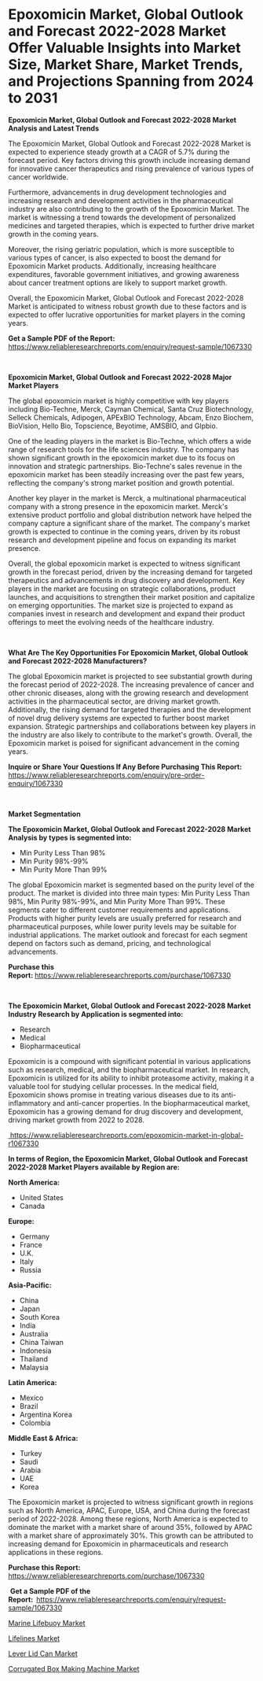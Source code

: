 <p><h1>Epoxomicin Market, Global Outlook and Forecast 2022-2028 Market Offer Valuable Insights into Market Size, Market Share, Market Trends, and Projections Spanning from 2024 to 2031</h1></p><p><strong>Epoxomicin Market, Global Outlook and Forecast 2022-2028 Market Analysis and Latest Trends</strong></p>
<p><p>The Epoxomicin Market, Global Outlook and Forecast 2022-2028 Market is expected to experience steady growth at a CAGR of 5.7% during the forecast period. Key factors driving this growth include increasing demand for innovative cancer therapeutics and rising prevalence of various types of cancer worldwide. </p><p>Furthermore, advancements in drug development technologies and increasing research and development activities in the pharmaceutical industry are also contributing to the growth of the Epoxomicin Market. The market is witnessing a trend towards the development of personalized medicines and targeted therapies, which is expected to further drive market growth in the coming years.</p><p>Moreover, the rising geriatric population, which is more susceptible to various types of cancer, is also expected to boost the demand for Epoxomicin Market products. Additionally, increasing healthcare expenditures, favorable government initiatives, and growing awareness about cancer treatment options are likely to support market growth.</p><p>Overall, the Epoxomicin Market, Global Outlook and Forecast 2022-2028 Market is anticipated to witness robust growth due to these factors and is expected to offer lucrative opportunities for market players in the coming years.</p></p>
<p><strong>Get a Sample PDF of the Report:&nbsp;</strong> <a href="https://www.reliableresearchreports.com/enquiry/request-sample/1067330">https://www.reliableresearchreports.com/enquiry/request-sample/1067330</a></p>
<p>&nbsp;</p>
<p><strong>Epoxomicin Market, Global Outlook and Forecast 2022-2028 Major Market Players</strong></p>
<p><p>The global epoxomicin market is highly competitive with key players including Bio-Techne, Merck, Cayman Chemical, Santa Cruz Biotechnology, Selleck Chemicals, Adipogen, APExBIO Technology, Abcam, Enzo Biochem, BioVision, Hello Bio, Topscience, Beyotime, AMSBIO, and Glpbio.</p><p>One of the leading players in the market is Bio-Techne, which offers a wide range of research tools for the life sciences industry. The company has shown significant growth in the epoxomicin market due to its focus on innovation and strategic partnerships. Bio-Techne's sales revenue in the epoxomicin market has been steadily increasing over the past few years, reflecting the company's strong market position and growth potential.</p><p>Another key player in the market is Merck, a multinational pharmaceutical company with a strong presence in the epoxomicin market. Merck's extensive product portfolio and global distribution network have helped the company capture a significant share of the market. The company's market growth is expected to continue in the coming years, driven by its robust research and development pipeline and focus on expanding its market presence.</p><p>Overall, the global epoxomicin market is expected to witness significant growth in the forecast period, driven by the increasing demand for targeted therapeutics and advancements in drug discovery and development. Key players in the market are focusing on strategic collaborations, product launches, and acquisitions to strengthen their market position and capitalize on emerging opportunities. The market size is projected to expand as companies invest in research and development and expand their product offerings to meet the evolving needs of the healthcare industry.</p></p>
<p>&nbsp;</p>
<p><strong>What Are The Key Opportunities For Epoxomicin Market, Global Outlook and Forecast 2022-2028 Manufacturers?</strong></p>
<p><p>The global Epoxomicin market is projected to see substantial growth during the forecast period of 2022-2028. The increasing prevalence of cancer and other chronic diseases, along with the growing research and development activities in the pharmaceutical sector, are driving market growth. Additionally, the rising demand for targeted therapies and the development of novel drug delivery systems are expected to further boost market expansion. Strategic partnerships and collaborations between key players in the industry are also likely to contribute to the market's growth. Overall, the Epoxomicin market is poised for significant advancement in the coming years.</p></p>
<p><strong>Inquire or Share Your Questions If Any Before Purchasing This Report:</strong> <a href="https://www.reliableresearchreports.com/enquiry/pre-order-enquiry/1067330">https://www.reliableresearchreports.com/enquiry/pre-order-enquiry/1067330</a></p>
<p>&nbsp;</p>
<p><strong>Market Segmentation</strong></p>
<p><strong>The Epoxomicin Market, Global Outlook and Forecast 2022-2028 Market Analysis by types is segmented into:</strong></p>
<p><ul><li>Min Purity Less Than 98%</li><li>Min Purity 98%-99%</li><li>Min Purity More Than 99%</li></ul></p>
<p><p>The global Epoxomicin market is segmented based on the purity level of the product. The market is divided into three main types: Min Purity Less Than 98%, Min Purity 98%-99%, and Min Purity More Than 99%. These segments cater to different customer requirements and applications. Products with higher purity levels are usually preferred for research and pharmaceutical purposes, while lower purity levels may be suitable for industrial applications. The market outlook and forecast for each segment depend on factors such as demand, pricing, and technological advancements.</p></p>
<p><strong>Purchase this Report:&nbsp;</strong><a href="https://www.reliableresearchreports.com/purchase/1067330">https://www.reliableresearchreports.com/purchase/1067330</a></p>
<p>&nbsp;</p>
<p><strong>The Epoxomicin Market, Global Outlook and Forecast 2022-2028 Market Industry Research by Application is segmented into:</strong></p>
<p><ul><li>Research</li><li>Medical</li><li>Biopharmaceutical</li></ul></p>
<p><p>Epoxomicin is a compound with significant potential in various applications such as research, medical, and the biopharmaceutical market. In research, Epoxomicin is utilized for its ability to inhibit proteasome activity, making it a valuable tool for studying cellular processes. In the medical field, Epoxomicin shows promise in treating various diseases due to its anti-inflammatory and anti-cancer properties. In the biopharmaceutical market, Epoxomicin has a growing demand for drug discovery and development, driving market growth from 2022 to 2028.</p></p>
<p><a href="https://www.reliableresearchreports.com/epoxomicin-market-in-global-r1067330">&nbsp;https://www.reliableresearchreports.com/epoxomicin-market-in-global-r1067330</a></p>
<p><strong>In terms of Region, the Epoxomicin Market, Global Outlook and Forecast 2022-2028 Market Players available by Region are:</strong></p>
<p>
    <p> <strong> North America: </strong>
        <ul>
            <li>United States</li>
            <li>Canada</li>
        </ul>
        </p> 
    <p> <strong> Europe: </strong>
        <ul>
            <li>Germany</li>
            <li>France</li>
            <li>U.K.</li>
            <li>Italy</li>
            <li>Russia</li>
        </ul>
        </p> 
    <p> <strong> Asia-Pacific: </strong>
        <ul>
            <li>China</li>
            <li>Japan</li>
            <li>South Korea</li>
            <li>India</li>
            <li>Australia</li>
            <li>China Taiwan</li>
            <li>Indonesia</li>
            <li>Thailand</li>
            <li>Malaysia</li>
        </ul>
        </p> 
    <p> <strong> Latin America: </strong>
        <ul>
            <li>Mexico</li>
            <li>Brazil</li>
            <li>Argentina Korea</li>
            <li>Colombia</li>
        </ul>
        </p> 
    <p> <strong> Middle East & Africa: </strong>
        <ul>
            <li>Turkey</li>
            <li>Saudi</li>
            <li>Arabia</li>
            <li>UAE</li>
            <li>Korea</li>
        </ul>
    </p>
    </p>
<p><p>The Epoxomicin market is projected to witness significant growth in regions such as North America, APAC, Europe, USA, and China during the forecast period of 2022-2028. Among these regions, North America is expected to dominate the market with a market share of around 35%, followed by APAC with a market share of approximately 30%. This growth can be attributed to increasing demand for Epoxomicin in pharmaceuticals and research applications in these regions.</p></p>
<p><strong>Purchase this Report: </strong><a href="https://www.reliableresearchreports.com/purchase/1067330">https://www.reliableresearchreports.com/purchase/1067330</a></p>
<p>&nbsp;<strong>Get a Sample PDF of the Report:&nbsp;&nbsp;</strong><a href="https://www.reliableresearchreports.com/enquiry/request-sample/1067330">https://www.reliableresearchreports.com/enquiry/request-sample/1067330</a></p>
<p><strong></strong></p>
<p><p><a href="https://www.linkedin.com/pulse/marine-lifebuoy-market-research-report-forecast-growth-prospects-dvmdc">Marine Lifebuoy Market</a></p><p><a href="https://github.com/btwcqfvq34/Market-Research-Report-List-1/blob/main/lifelines-market.md">Lifelines Market</a></p><p><a href="https://github.com/janetchuadff364/Market-Research-Report-List-1/blob/main/lever-lid-can-market.md">Lever Lid Can Market</a></p><p><a href="https://www.linkedin.com/pulse/insights-corrugated-box-making-machine-market-players-size-oxksc">Corrugated Box Making Machine Market</a></p></p>